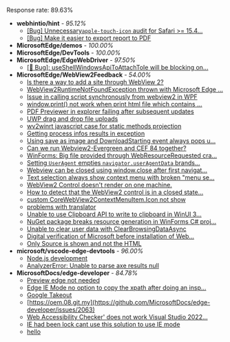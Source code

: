 Response rate: 89.63%

* **webhintio/hint** - _95.12%_
  * [[Bug] Unnecessary`apple-touch-icon` audit for Safari >= 15.4...](https://github.com/webhintio/hint/issues/5256)
  * [[Bug] Make it easier to export report to PDF](https://github.com/webhintio/hint/issues/5217)
* **MicrosoftEdge/demos** - _100.00%_
* **MicrosoftEdge/DevTools** - _100.00%_
* **MicrosoftEdge/EdgeWebDriver** - _97.50%_
  * [[🐛 Bug]: useShellWindowsApiToAttachToIe will be blocking on...](https://github.com/MicrosoftEdge/EdgeWebDriver/issues/34)
* **MicrosoftEdge/WebView2Feedback** - _54.00%_
  * [Is there a way to add a site through WebView 2?](https://github.com/MicrosoftEdge/WebView2Feedback/issues/2606)
  * [WebView2RuntimeNotFoundException thrown with Microsoft Edge ...](https://github.com/MicrosoftEdge/WebView2Feedback/issues/2605)
  * [Issue in calling script synchronously from webview2 in WPF](https://github.com/MicrosoftEdge/WebView2Feedback/issues/2603)
  * [window.print() not work when print html file which contains ...](https://github.com/MicrosoftEdge/WebView2Feedback/issues/2601)
  * [PDF Previewer in explorer failing after subsequent updates](https://github.com/MicrosoftEdge/WebView2Feedback/issues/2598)
  * [UWP drag and drop file uploads](https://github.com/MicrosoftEdge/WebView2Feedback/issues/2597)
  * [wv2winrt javascript case for static methods projection](https://github.com/MicrosoftEdge/WebView2Feedback/issues/2595)
  * [Getting process infos results in exception](https://github.com/MicrosoftEdge/WebView2Feedback/issues/2589)
  * [Using save as image and DownloadStarting event always pops u...](https://github.com/MicrosoftEdge/WebView2Feedback/issues/2581)
  * [Can we run Webview2-Evergreen and CEF 84 together?](https://github.com/MicrosoftEdge/WebView2Feedback/issues/2578)
  * [WinForms: Big file provided through WebResourceRequested cra...](https://github.com/MicrosoftEdge/WebView2Feedback/issues/2577)
  * [Setting `UserAgent` empties `navigator.userAgentData` brands...](https://github.com/MicrosoftEdge/WebView2Feedback/issues/2576)
  * [Webview can be closed using window.close after first navigat...](https://github.com/MicrosoftEdge/WebView2Feedback/issues/2573)
  * [Text selection always show context menu with broken "menu se...](https://github.com/MicrosoftEdge/WebView2Feedback/issues/2569)
  * [WebView2 Control doesn't render on one machine.](https://github.com/MicrosoftEdge/WebView2Feedback/issues/2567)
  * [How to detect that the WebView2 control is in a closed state...](https://github.com/MicrosoftEdge/WebView2Feedback/issues/2566)
  * [custom CoreWebView2ContextMenuItem.Icon not show](https://github.com/MicrosoftEdge/WebView2Feedback/issues/2562)
  * [problems with translator](https://github.com/MicrosoftEdge/WebView2Feedback/issues/2590)
  * [Unable to use Clipboard API to write to clipboard in WinUI 3...](https://github.com/MicrosoftEdge/WebView2Feedback/issues/2584)
  * [NuGet package breaks resource generation in WinForms C# proj...](https://github.com/MicrosoftEdge/WebView2Feedback/issues/2583)
  * [Unable to clear user data with ClearBrowsingDataAsync](https://github.com/MicrosoftEdge/WebView2Feedback/issues/2582)
  * [Digital verification of Microsoft before installation of Web...](https://github.com/MicrosoftEdge/WebView2Feedback/issues/2559)
  * [Only Source is shown and not the HTML](https://github.com/MicrosoftEdge/WebView2Feedback/issues/2554)
* **microsoft/vscode-edge-devtools** - _96.00%_
  * [Node.js development](https://github.com/microsoft/vscode-edge-devtools/issues/1116)
  * [AnalyzerError: Unable to parse axe results null](https://github.com/microsoft/vscode-edge-devtools/issues/1105)
* **MicrosoftDocs/edge-developer** - _84.78%_
  * [Preview edge not needed](https://github.com/MicrosoftDocs/edge-developer/issues/2068)
  * [Edge IE Mode no option to copy the xpath after doing an insp...](https://github.com/MicrosoftDocs/edge-developer/issues/2067)
  * [Google Takeout](https://github.com/MicrosoftDocs/edge-developer/issues/2064)
  * [https://oem.08.git.my](https://github.com/MicrosoftDocs/edge-developer/issues/2063)
  * [ Web Accessibility Checker' does not work Visual Studio 2022...](https://github.com/MicrosoftDocs/edge-developer/issues/2059)
  * [IE had been lock cant use this solution to use IE mode](https://github.com/MicrosoftDocs/edge-developer/issues/2053)
  * [hello](https://github.com/MicrosoftDocs/edge-developer/issues/2060)